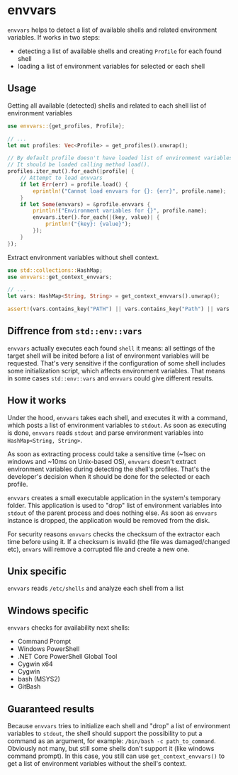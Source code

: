 # envvars

`envvars` helps to detect a list of available shells and related environment variables. If works in two steps:

- detecting a list of available shells and creating `Profile` for each found shell
- loading a list of environment variables for selected or each shell

## Usage

Getting all available (detected) shells and related to each shell list of environment variables

``` Rust
use envvars::{get_profiles, Profile};

// ...
let mut profiles: Vec<Profile> = get_profiles().unwrap();

// By default profile doesn't have loaded list of environment variables.
// It should be loaded calling method load().
profiles.iter_mut().for_each(|profile| {
    // Attempt to load envvars
    if let Err(err) = profile.load() {
        eprintln!("Cannot load envvars for {}: {err}", profile.name);
    }
    if let Some(envvars) = &profile.envvars {
        println!("Environment variables for {}", profile.name);
        envvars.iter().for_each(|(key, value)| {
            println!("{key}: {value}");
        });
    }
});
```

Extract environment variables without shell context.

``` Rust
use std::collections::HashMap;
use envvars::get_context_envvars;

// ...
let vars: HashMap<String, String> = get_context_envvars().unwrap();

assert!(vars.contains_key("PATH") || vars.contains_key("Path") || vars.contains_key("path"));
```

## Diffrence from `std::env::vars`

`envvars` actually executes each found `shell` it means: all settings of the target shell will be inited before a list of environment variables will be requested. That's very sensitive if the configuration of some shell includes some initialization script, which affects environment variables. That means in some cases `std::env::vars` and `envvars` could give different results.
 
## How it works

Under the hood, `envvars` takes each shell, and executes it with a command, which posts a list of environment variables to `stdout`. As soon as executing
is done, `envvars` reads `stdout` and parse environment variables into `HashMap<String, String>`.

As soon as extracting process could take a sensitive time (~1sec on windows and ~10ms on Unix-based OS), `envvars` doesn't extract environment variables
during detecting the shell's profiles. That's the developer's decision when it should be done for the selected or each profile.

`envvars` creates a small executable application in the system's temporary folder. This application is used to "drop" list of environment variables into `stdout` of the parent process and does nothing else. As soon as `envvars` instance is dropped, the application would be removed from the disk.

For security reasons `envvars` checks the checksum of the extractor each time before using it. If a checksum is invalid (the file was damaged/changed etc),
`envars` will remove a corrupted file and create a new one.

## Unix specific

`envvars` reads `/etc/shells` and analyze each shell from a list

## Windows specific

`envvars` checks for availability next shells:
- Command Prompt
- Windows PowerShell
- .NET Core PowerShell Global Tool
- Cygwin x64
- Cygwin
- bash (MSYS2)
- GitBash

## Guaranteed results

Because `envvars` tries to initialize each shell and "drop" a list of environment variables to `stdout`, the shell should support the possibility to put a command as an argument, for example: `/bin/bash -c path_to_command`. Obviously not many, but still some shells don't support it (like windows command prompt). In this case, you still can use `get_context_envvars()` to get a list of environment variables without the shell's context.
